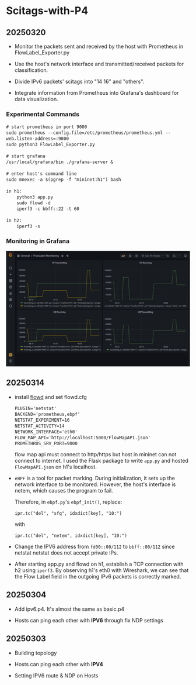 # Scitags-with-P4

## 20250320

- Monitor the packets sent and received by the host with Prometheus in FlowLabel_Exporter.py

- Use the host's network interface and transmitted/received packets for classification.

- Divide IPv6 packets' scitags into "14 16" and "others".

- Integrate information from Prometheus into Grafana's dashboard for data visualization.

### Experimental Commands
```
# start prometheus in port 9000
sudo prometheus --config.file=/etc/prometheus/prometheus.yml --web.listen-address=:9000
sudo python3 FlowLabel_Exporter.py

# start grafana
/usr/local/grafana/bin ./grafana-server &

# enter host's command line
sudo mnexec -a $(pgrep -f "mininet:h1") bash

in h1:
    python3 app.py
    sudo flowd -d
    iperf3 -c bbff::22 -t 60

in h2:
    iperf3 -s
```

### Monitoring in Grafana
![image](./image/Monitoring.png)

## 20250314

- install [flowd](https://github.com/scitags/flowd) and set flowd.cfg
    ```
    PLUGIN='netstat'
    BACKEND='prometheus,ebpf'
    NETSTAT_EXPERIMENT=16
    NETSTAT_ACTIVITY=14
    NETWORK_INTERFACE='eth0'
    FLOW_MAP_API='http://localhost:5000/FlowMapAPI.json'
    PROMETHRUS_SRV_PORT=9000
    ```
    flow map api must connect to http/https but host in mininet can not connect to internet. I used the Flask package to write `app.py` and hosted `FlowMapAPI.json` on h1's localhost.

- `eBPF` is a tool for packet marking. During initialization, it sets up the network interface to be monitored. However, the host's interface is netem, which causes the program to fail.

    Therefore, in `ebpf.py`'s `ebpf_init()`, replace:
    ```
    ipr.tc("del", "sfq", idxdict[key], "10:")
    ```
    with
    ```
    ipr.tc("del", "netem", idxdict[key], "10:")
    ```

- Change the IPV6 address from `fd00::00/112` to `bbff::00/112` since netstat netstat does not accept private IPs.

- After starting app.py and flowd on h1, establish a TCP connection with h2 using `iperf3`. By observing h1's eth0 with Wireshark, we can see that the Flow Label field in the outgoing IPv6 packets is correctly marked.

## 20250304

- Add ipv6.p4. It's almost the same as basic.p4

- Hosts can ping each other with **IPV6** through fix NDP settings


## 20250303
- Building topology 

- Hosts can ping each other with **IPV4**

- Setting IPV6 route & NDP on Hosts
